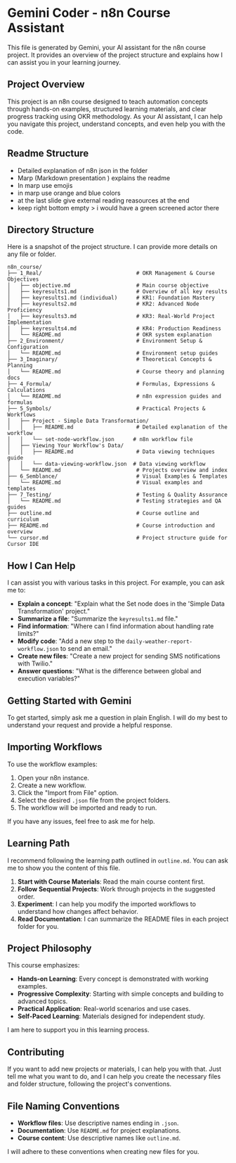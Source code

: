 # Gemini Coder - n8n Course Assistant

This file is generated by Gemini, your AI assistant for the n8n course project. It provides an overview of the project structure and explains how I can assist you in your learning journey.

## Project Overview

This project is an n8n course designed to teach automation concepts through hands-on examples, structured learning materials, and clear progress tracking using OKR methodology. As your AI assistant, I can help you navigate this project, understand concepts, and even help you with the code.

## Readme Structure
- Detailed explanation of n8n json in the folder
- Marp (Markdown presentation ) explains the readme
- In marp use emojis
- in marp use orange and blue colors
- at the last slide give external reading reasources at the end
- keep right bottom empty > i would have a green screened actor there


## Directory Structure

Here is a snapshot of the project structure. I can provide more details on any file or folder.

```
n8n_course/
├── 1_Real/                              # OKR Management & Course Objectives
│   ├── objective.md                     # Main course objective
│   ├── keyresults1.md                   # Overview of all key results
│   ├── keyresults1.md (individual)      # KR1: Foundation Mastery
│   ├── keyresults2.md                   # KR2: Advanced Node Proficiency
│   ├── keyresults3.md                   # KR3: Real-World Project Implementation
│   ├── keyresults4.md                   # KR4: Production Readiness
│   └── README.md                        # OKR system explanation
├── 2_Environment/                       # Environment Setup & Configuration
│   └── README.md                        # Environment setup guides
├── 3_Imaginary/                         # Theoretical Concepts & Planning
│   └── README.md                        # Course theory and planning docs
├── 4_Formula/                           # Formulas, Expressions & Calculations
│   └── README.md                        # n8n expression guides and formulas
├── 5_Symbols/                           # Practical Projects & Workflows
│   ├── Project - Simple Data Transformation/
│   │   ├── README.md                    # Detailed explanation of the workflow
│   │   └── set-node-workflow.json      # n8n workflow file
│   ├── Viewing Your Workflow's Data/
│   │   ├── README.md                    # Data viewing techniques guide
│   │   └── data-viewing-workflow.json  # Data viewing workflow
│   └── README.md                        # Projects overview and index
├── 6_Semblance/                         # Visual Examples & Templates
│   └── README.md                        # Visual examples and templates
├── 7_Testing/                           # Testing & Quality Assurance
│   └── README.md                        # Testing strategies and QA guides
├── outline.md                           # Course outline and curriculum
├── README.md                            # Course introduction and overview
└── cursor.md                            # Project structure guide for Cursor IDE
```

## How I Can Help

I can assist you with various tasks in this project. For example, you can ask me to:

*   **Explain a concept**: "Explain what the Set node does in the 'Simple Data Transformation' project."
*   **Summarize a file**: "Summarize the `keyresults1.md` file."
*   **Find information**: "Where can I find information about handling rate limits?"
*   **Modify code**: "Add a new step to the `daily-weather-report-workflow.json` to send an email."
*   **Create new files**: "Create a new project for sending SMS notifications with Twilio."
*   **Answer questions**: "What is the difference between global and execution variables?"

## Getting Started with Gemini

To get started, simply ask me a question in plain English. I will do my best to understand your request and provide a helpful response.

## Importing Workflows

To use the workflow examples:

1.  Open your n8n instance.
2.  Create a new workflow.
3.  Click the "Import from File" option.
4.  Select the desired `.json` file from the project folders.
5.  The workflow will be imported and ready to run.

If you have any issues, feel free to ask me for help.

## Learning Path

I recommend following the learning path outlined in `outline.md`. You can ask me to show you the content of this file.

1.  **Start with Course Materials**: Read the main course content first.
2.  **Follow Sequential Projects**: Work through projects in the suggested order.
3.  **Experiment**: I can help you modify the imported workflows to understand how changes affect behavior.
4.  **Read Documentation**: I can summarize the README files in each project folder for you.

## Project Philosophy

This course emphasizes:
- **Hands-on Learning**: Every concept is demonstrated with working examples.
- **Progressive Complexity**: Starting with simple concepts and building to advanced topics.
- **Practical Application**: Real-world scenarios and use cases.
- **Self-Paced Learning**: Materials designed for independent study.

I am here to support you in this learning process.

## Contributing

If you want to add new projects or materials, I can help you with that. Just tell me what you want to do, and I can help you create the necessary files and folder structure, following the project's conventions.

## File Naming Conventions

- **Workflow files**: Use descriptive names ending in `.json`.
- **Documentation**: Use `README.md` for project explanations.
- **Course content**: Use descriptive names like `outline.md`.

I will adhere to these conventions when creating new files for you.
